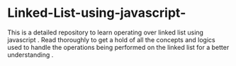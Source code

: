 # Linked-List-using-javascript-
This is a detailed repository to learn operating over linked list using javascript . Read thoroughly to get a hold of all the concepts and logics used to handle the operations being performed on the linked list for a better understanding .
